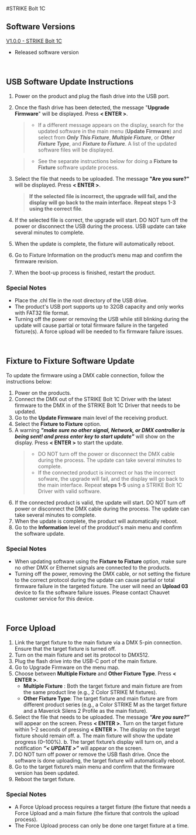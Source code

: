 #STRIKE Bolt 1C

## Software Versions

[V1.0.0 - STRIKE Bolt 1C](https://github.com/Chauvet-Pro/STRIKEBOLT1C/blob/c9a9b307ace693ed44d4bab907cc797b90562b46/firmware/V1.0.0.zip)
- Released software version

&nbsp;

## USB Software Update Instructions

1. Power on the product and plug the flash drive into the USB port.
2. Once the flash drive has been detected, the message "**Upgrade Firmware**" will be displayed. Press **< ENTER >**.
   >* If a different message appears on the display, search for the updated software in the main menu (**Update Firmware**) and select from ***Only This Fixture***, ***Multiple Fixture***, or ***Other Fixture Type***, and ***Fixture to Fixture***. A list of the updated software files will be displayed.
   
   >* See the separate instructions below for doing a **Fixture to Fixture** software update process.
3. Select the file that needs to be uploaded. The message **"Are you sure?"** will be displayed. Press **< ENTER >**.
   >**If the selected file is incorrect, the upgrade will fail, and the display will go back to the main interface.**
   >**Repeat steps 1-3 using the correct file**.
4. If the selected file is correct, the upgrade will start. DO NOT turn off the power or disconnect the USB during the process. USB update can take several minutes to complete.
5. When the update is complete, the fixture will automatically reboot.
6. Go to Fixture Information on the product’s menu map and confirm the firmware revision.
7. When the boot-up process is finished, restart the product.

### Special Notes
* Place the .chl file in the root directory of the USB drive.
* The product's USB port supports up to 32GB capacity and only works with FAT32 file format.
* Turning off the power or removing the USB while still blinking during the update will cause partial or total firmware failure in the targeted fixture(s). A force upload will be needed to fix firmware failure issues.


&nbsp;  

## Fixture to Fixture Software Update

To update the firmware using a DMX cable connection, follow the instructions below:
1. Power on the products.
2. Connect the DMX out of the STRIKE Bolt 1C Driver with the latest firmware to the DMX in of the STRIKE Bolt 1C Driver that needs to be updated.
3. Go to the **Update Firmware** main level of the receiving product.
4. Select the **Fixture to Fixture** option.
5. A warning ***"make sure no other signal, Network, or DMX controller is being sent! and press enter key to start update"*** will show on the display. Press **< ENTER >** to start the update.
   >* DO NOT turn off the power or disconnect the DMX cable during the process. The update can take several minutes to complete.
   >* If the connected product is incorrect or has the incorrect sofware, the upgrade will fail, and the display will go back to the main interface. Repeat **steps 1-5** using a STRIKE Bolt 1C Driver with valid software.
6. If the connected product is valid, the update will start. DO NOT turn off power or disconnect the DMX cable during the process. The update can take several minutes to complete.
7. When the update is complete, the product will automatically reboot.
8. Go to the **Information** level of the prodduct's main menu and confirm the software update.

### Special Notes
* When updating software using the **Fixture to Fixture** option, make sure no other DMX or Ethernet signals are connected to the products.
* Turning off the power, removing the DMX cable, or not setting the fixture to the correct protocol during the update can cause partial or total firmware failure in the targeted fixture. The user will need an **Upload 03** device to fix the software failure issues. Please contact Chauvet customer service for this device.

&nbsp;

## Force Upload

1.	Link the target fixture to the main fixture via a DMX 5-pin connection. Ensure that the target fixture is turned off.
2.	Turn on the main fixture and set its protocol to DMX512.
3.	Plug the flash drive into the USB-C port of the main fixture.
4.	Go to Upgrade Firmware on the menu map.
5.	Choose between **Multiple Fixture** and **Other Fixture Type**. Press **< ENTER >**.
      * **Multiple Fixture** : Both the target fixture and main fixture are from the same product line (e.g., 2 Color STRIKE M fixtures).
      * **Other Fixture Type**: The target fixture and main fixture are from different product series (e.g., a Color STRIKE M as the target fixture and a Maverick Silens 2 Profile as the main fixture).
6.	Select the file that needs to be uploaded. The message ***“Are you sure?”*** will appear on the screen. Press **< ENTER >**. Turn on the target fixture within 1–2 seconds of pressing **< ENTER >**. The display on the target fixture should remain off.
      a. The main fixture will show the update progress (0–100%).
      b. The target fixture’s display will turn on, and a notification ***“< UPDATE >”*** will appear on the screen.
7.	DO NOT turn off power or remove the USB flash drive. Once the software is done uploading, the target fixture will automatically reboot.
8.	Go to the target fixture’s main menu and confirm that the firmware version has been updated.
9.	Reboot the target fixture.

### Special Notes
* A Force Upload process requires a target fixture (the fixture that needs a Force Upload and a main fixture (the fixture that controls the upload process).
* The Force Upload process can only be done one target fixture at a time.
